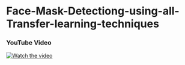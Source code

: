 # Face-Mask-Detectiong-using-all-Transfer-learning-techniques

### YouTube Video

[![Watch the video](https://youtu.be/_3t8ZCRXLp8&t.png)](https://youtu.be/_3t8ZCRXLp8&t)
